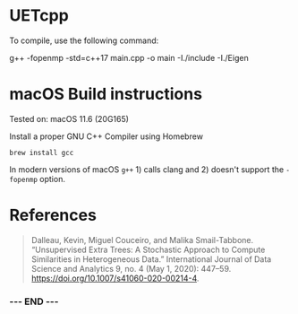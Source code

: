 # UETcpp

To compile, use the following command: 

g++ -fopenmp -std=c++17 main.cpp -o main -I./include -I./Eigen


# macOS Build instructions #

Tested on: macOS 11.6 (20G165)

Install a proper GNU C++ Compiler using Homebrew

    brew install gcc

In modern versions of macOS `g++` 1) calls clang and 2) doesn't support
the `-fopenmp` option.



# References #

> Dalleau, Kevin, Miguel Couceiro, and Malika Smail-Tabbone. 
> “Unsupervised Extra Trees: A Stochastic Approach to Compute Similarities in Heterogeneous Data.” 
> International Journal of Data Science and Analytics 9, no. 4 (May 1, 2020): 447–59.
> https://doi.org/10.1007/s41060-020-00214-4.


### --- END --- ###

